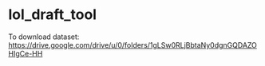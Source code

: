 # lol_draft_tool
To download dataset: https://drive.google.com/drive/u/0/folders/1gLSw0RLjBbtaNy0dgnGQDAZOHIgCe-HH
